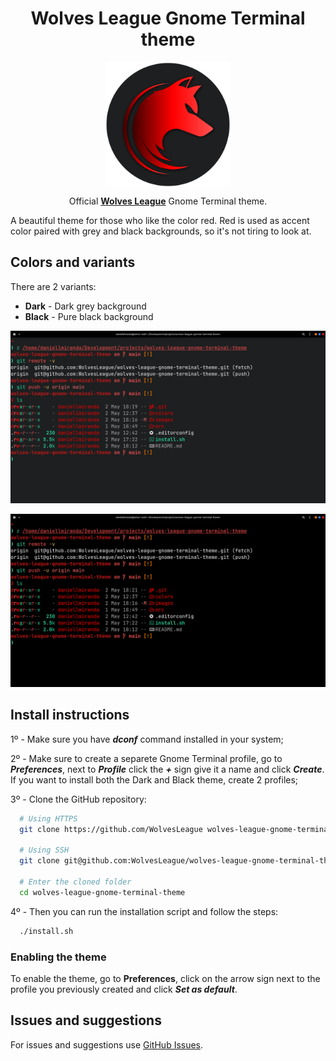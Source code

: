 <!-- markdownlint-disable MD033 -->
<h1 align="center">Wolves League Gnome Terminal theme</h1>

<p align="center">
  <img src="./images/wolves-league-logo-with-background.svg" width="200" align="center">
</p>
<p align="center">Official <strong><a href="https://github.com/WolvesLeague">Wolves League</a></strong> Gnome Terminal theme.</p>

A beautiful theme for those who like the color red. Red is used as accent color paired with grey and black backgrounds, so it's not tiring to look at.

## Colors and variants

There are 2 variants:

- **Dark** - Dark grey background
- **Black** - Pure black background

![Wolves League Dark Theme](https://raw.githubusercontent.com/WolvesLeague/wolves-league-gnome-terminal-theme/main/images/gnome-terminal-wolves-league-dark-screenshot.png)

![Wolves League Black Theme](https://raw.githubusercontent.com/WolvesLeague/wolves-league-gnome-terminal-theme/main/images/gnome-terminal-wolves-league-black-screenshot.png)

## Install instructions

1º - Make sure you have ***dconf*** command installed in your system;

2º - Make sure to create a separete Gnome Terminal profile, go to ***Preferences***, next to ***Profile*** click the ***+*** sign give it a name and click ***Create***.
If you want to install both the Dark and Black theme, create 2 profiles;

3º - Clone the GitHub repository:

``` bash
  # Using HTTPS
  git clone https://github.com/WolvesLeague wolves-league-gnome-terminal-theme.git

  # Using SSH
  git clone git@github.com:WolvesLeague/wolves-league-gnome-terminal-theme.git

  # Enter the cloned folder
  cd wolves-league-gnome-terminal-theme
```

4º - Then you can run the installation script and follow the steps:

``` bash
  ./install.sh
```

### **Enabling the theme**

To enable the theme, go to **Preferences**, click on the arrow sign next to the profile you previously created and click ***Set as default***.

## Issues and suggestions

For issues and suggestions use [GitHub Issues](https://github.com/WolvesLeague/wolves-league-gnome-terminal-theme/issues).
